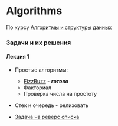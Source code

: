# Algorithms
По курсу [Алгоритмы и структуры данных](https://freemoscow.university/course/algoritmy-i-struktury-dannyh/)

### Задачи и их решения
#### Лекция 1

* Простые алгоритмы:
  - [FizzBuzz](https://github.com/Dyanych/Algorithms/blob/master/Task1/FizzBuzz.py)  - ***готово***
  - Факториал 
  - Проверка числа на простоту

* Стек и очередь - релизовать

* [Задача на реверс списка](https://leetcode.com/problems/reverse-linked-list/)
